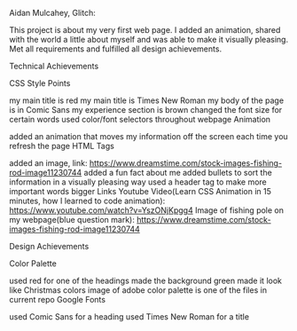 Aidan Mulcahey, Glitch:

This project is about my very first web page. I added an animation, shared with the world a little about myself and was able to make it visually pleasing. Met all requirements and fulfilled all design achievements.

Technical Achievements

CSS Style Points

my main title is red
my main title is Times New Roman
my body of the page is in Comic Sans
my experience section is brown
changed the font size for certain words
used color/font selectors throughout webpage
Animation

added an animation that moves my information off the screen each time you refresh the page
HTML Tags

added an image, link: https://www.dreamstime.com/stock-images-fishing-rod-image11230744
added a fun fact about me
added bullets to sort the information in a visually pleasing way
used a header tag to make more important words bigger
Links Youtube Video(Learn CSS Animation in 15 minutes, how I learned to code animation): https://www.youtube.com/watch?v=YszONjKpgg4 Image of fishing pole on my webpage(blue question mark): https://www.dreamstime.com/stock-images-fishing-rod-image11230744

Design Achievements

Color Palette

used red for one of the headings
made the background green
made it look like Christmas colors
image of adobe color palette is one of the files in current repo
Google Fonts

used Comic Sans for a heading
used Times New Roman for a title